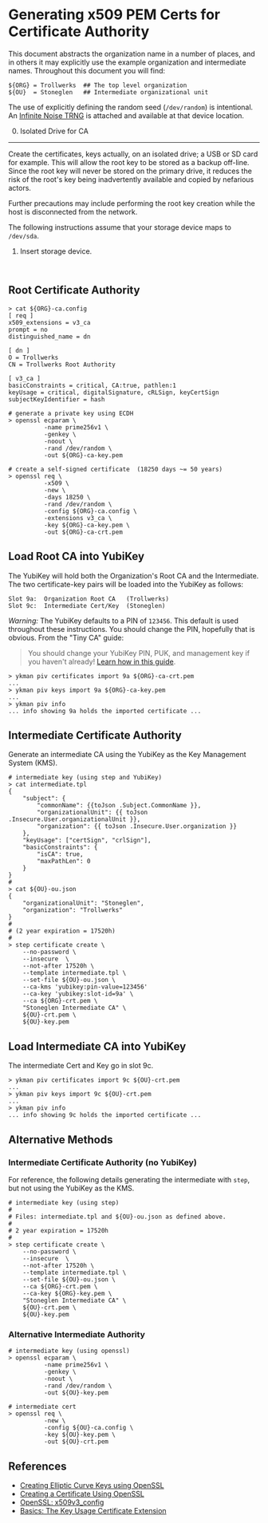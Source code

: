 Generating x509 PEM Certs for Certificate Authority
===================================================

This document abstracts the organization name in a number of places,
and in others it may explicitly use the example organization and
intermediate names.  Throughout this document you will find:

    ${ORG} = Trollwerks  ## The top level organization
    ${OU}  = Stoneglen   ## Intermediate organizational unit

The use of explicitly defining the random seed (`/dev/random`) is
intentional.  An [Infinite Noise
TRNG](https://github.com/waywardgeek/infnoise) is attached and
available at that device location.

0. Isolated Drive for CA
------------------------

Create the certificates, keys actually, on an isolated drive; a USB
or SD card for example.  This will allow the root key to be stored as
a backup off-line.  Since the root key will never be stored on the
primary drive, it reduces the risk of the root's key being inadvertently
available and copied by nefarious actors.

Further precautions may include performing the root key creation while
the host is disconnected from the network.

The following instructions assume that your storage device maps to
`/dev/sda`. 

1. Insert storage device.

```


```

Root Certificate Authority
--------------------------

```
> cat ${ORG}-ca.config
[ req ]
x509_extensions = v3_ca
prompt = no
distinguished_name = dn

[ dn ]
O = Trollwerks
CN = Trollwerks Root Authority

[ v3_ca ]
basicConstraints = critical, CA:true, pathlen:1
keyUsage = critical, digitalSignature, cRLSign, keyCertSign
subjectKeyIdentifier = hash

# generate a private key using ECDH
> openssl ecparam \
          -name prime256v1 \
          -genkey \
          -noout \
          -rand /dev/random \
          -out ${ORG}-ca-key.pem

# create a self-signed certificate  (18250 days ~= 50 years)
> openssl req \
          -x509 \
          -new \
          -days 18250 \
          -rand /dev/random \
          -config ${ORG}-ca.config \
          -extensions v3_ca \
          -key ${ORG}-ca-key.pem \
          -out ${ORG}-ca-crt.pem
```

Load Root CA into YubiKey
-------------------------

The YubiKey will hold both the Organization's Root CA and the
Intermediate.  The two certificate-key pairs will be loaded into the
YubiKey as follows:

    Slot 9a:  Organization Root CA   (Trollwerks)
    Slot 9c:  Intermediate Cert/Key  (Stoneglen)

_Warning:_ The YubiKey defaults to a PIN of `123456`.  This default is
used throughout these instructions.  You should change the PIN,
hopefully that is obvious.  From the "Tiny CA" guide:

> You should change your YubiKey PIN, PUK, and management key if you
> haven't already! [Learn how in this
> guide](https://developers.yubico.com/PIV/Guides/Device_setup.html).

```
> ykman piv certificates import 9a ${ORG}-ca-crt.pem
...
> ykman piv keys import 9a ${ORG}-ca-key.pem
...
> ykman piv info
... info showing 9a holds the imported certificate ...
```

Intermediate Certificate Authority
----------------------------------

Generate an intermediate CA using the YubiKey as the Key Management
System (KMS).

```
# intermediate key (using step and YubiKey)
> cat intermediate.tpl
{
    "subject": {
        "commonName": {{toJson .Subject.CommonName }},
        "organizationalUnit": {{ toJson .Insecure.User.organizationalUnit }},
        "organization": {{ toJson .Insecure.User.organization }}
    },
    "keyUsage": ["certSign", "crlSign"],
    "basicConstraints": {
        "isCA": true,
        "maxPathLen": 0
    }
}
#
> cat ${OU}-ou.json
{
    "organizationalUnit": "Stoneglen",
    "organization": "Trollwerks"
}
#
# (2 year expiration = 17520h)
#
> step certificate create \
    --no-password \
    --insecure  \
    --not-after 17520h \
    --template intermediate.tpl \
    --set-file ${OU}-ou.json \
    --ca-kms 'yubikey:pin-value=123456'
    --ca-key 'yubikey:slot-id=9a' \
    --ca ${ORG}-crt.pem \
    "Stoneglen Intermediate CA" \
    ${OU}-crt.pem \
    ${OU}-key.pem
```

Load Intermediate CA into YubiKey
---------------------------------

The intermediate Cert and Key go in slot 9c.

```
> ykman piv certificates import 9c ${OU}-crt.pem
...
> ykman piv keys import 9c ${OU}-crt.pem
...
> ykman piv info
... info showing 9c holds the imported certificate ...
```


Alternative Methods
-------------------

### Intermediate Certificate Authority (no YubiKey)

For reference, the following details generating the intermediate with
`step`, but not using the YubiKey as the KMS.

```
# intermediate key (using step)
#
# Files: intermediate.tpl and ${OU}-ou.json as defined above.
#
# 2 year expiration = 17520h
#
> step certificate create \
    --no-password \
    --insecure  \
    --not-after 17520h \
    --template intermediate.tpl \
    --set-file ${OU}-ou.json \
    --ca ${ORG}-crt.pem \
    --ca-key ${ORG}-key.pem \
    "Stoneglen Intermediate CA" \
    ${OU}-crt.pem \
    ${OU}-key.pem
```

### Alternative Intermediate Authority

```
# intermediate key (using openssl)
> openssl ecparam \
          -name prime256v1 \
          -genkey \
          -noout \
          -rand /dev/random \
          -out ${OU}-key.pem

# intermediate cert
> openssl req \
          -new \
          -config ${OU}-ca.config \
          -key ${OU}-key.pem \
          -out ${OU}-crt.pem
```


References
----------

* [Creating Elliptic Curve Keys using
  OpenSSL](https://www.scottbrady91.com/openssl/creating-elliptical-curve-keys-using-openssl)
* [Creating a Certificate Using
  OpenSSL](https://sockettools.com/kb/creating-certificate-using-openssl/)
* [OpenSSL: x509v3_config](https://www.openssl.org/docs/manmaster/man5/x509v3_config.html)
* [Basics: The Key Usage Certificate
  Extension](https://www.gradenegger.eu/en/basics-the-key-usage-certificate-extension/)

